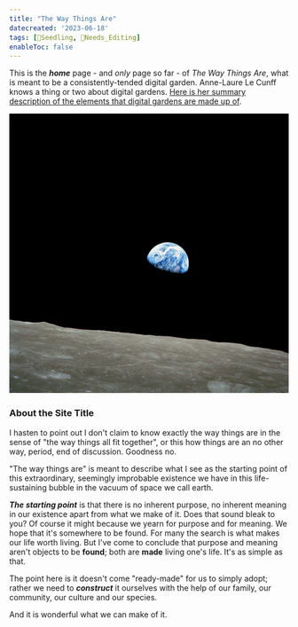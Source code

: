 ```yaml
---
title: "The Way Things Are"
datecreated: '2023-06-18'
tags: [🌱Seedling, 🧹Needs_Editing]
enableToc: false
---
```

This is the ***home*** page - and *only* page so far - of *The Way Things Are*, what is meant to be a consistently-tended digital garden. Anne-Laure Le Cunff knows a thing or two about digital gardens. [Here is her summary description of the elements that digital gardens are made up of](https://nesslabs.com/digital-garden-set-up).

 ![Earthrise taken from Apollo 8](notes/images/NASA-Apollo8-Dec24-Earthrise.jpg#right50)
### About the Site Title

 I hasten to point out I don't claim to know exactly the way things are in the sense of "the way things all fit together", or this how things are an no other way, period, end of discussion. Goodness no. 

"The way things are" is meant to describe what I see as the starting point of this extraordinary, seemingly improbable existence we have in this life-sustaining bubble in the vacuum of space we call earth.

***The starting point*** is that there is no inherent purpose, no inherent meaning in our existence apart from what we make of it. Does that sound bleak to you? Of course it might because we yearn for purpose and for meaning. We hope that it's somewhere to be found. For many the search is what makes our life worth living. But I've come to conclude that purpose and meaning aren't objects to be **found**; both are **made**  living one's life. It's as simple as that.

The point here is it doesn't come "ready-made" for us to simply adopt; rather we need to ***construct*** it ourselves with the help of our family, our community, our culture and our species.

And it is wonderful what we can make of it.
